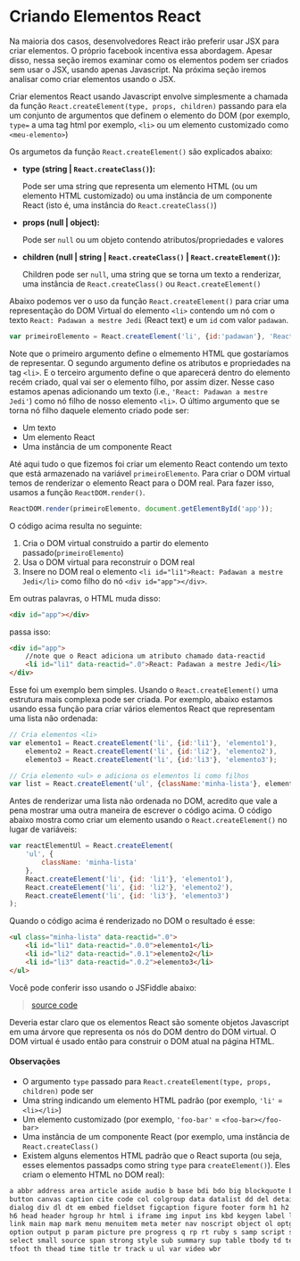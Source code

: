 # Criando Elementos React

Na maioria dos casos, desenvolvedores React irão preferir usar JSX para criar elementos. O próprio facebook incentiva essa abordagem. Apesar disso, nessa seção iremos examinar como os elementos podem ser criados sem usar o JSX, usando apenas Javascript. Na próxima seção iremos analisar como criar elementos usando o JSX.

Criar elementos React usando Javascript envolve simplesmente a chamada da função `React.createElement(type, props, children)` passando para ela um conjunto de argumentos que definem o elemento do DOM (por exemplo, `type=` a uma tag html por exemplo, `<li>` ou um elemento customizado como `<meu-elemento>`)

Os argumetos da função `React.createElement()` são explicados abaixo:

* <strong>type (string | `React.createClass()`):</strong>

  Pode ser uma string que representa um elemento HTML (ou um elemento HTML customizado) ou uma instância de um componente React (isto é, uma instância do `React.createClass()`)

* <strong>props (null | object):</strong>

  Pode ser `null` ou um objeto contendo atributos/propriedades e valores

* <strong>children (null | string | `React.createClass()` | `React.createElement()`):</strong>

  Children pode ser `null`, uma string que se torna um texto a renderizar, uma instância de `React.createClass()` ou `React.createElement()`

Abaixo podemos ver o uso da função `React.createElement()` para criar uma representação do DOM Virtual do elemento `<li>` contendo um nó com o texto `React: Padawan a mestre Jedi` (React text) e um `id` com valor `padawan`.

```js
var primeiroElemento = React.createElement('li', {id:'padawan'}, 'React: Padawan a mestre Jedi');
```

Note que o primeiro argumento define o elmemento HTML que gostaríamos de representar. O segundo argumento define os atributos e propriedades na tag `<li>`. E o terceiro argumento define o que aparecerá dentro do elemento recém criado, qual vai ser o elemento filho, por assim dizer. Nesse caso estamos apenas adicionando um texto  (i.e., `'React: Padawan a mestre Jedi'`) como nó filho de nosso elemento  `<li>`. O último argumento que se torna nó filho daquele elemento criado pode ser:

* Um texto
* Um elemento React
* Uma instância de um componente React

Até aqui tudo o que fizemos foi criar um elemento React contendo um texto que está armazenado na variável `primeiroElemento`. Para criar o DOM virtual temos de renderizar o elemento React para o DOM real. Para fazer isso, usamos a função `ReactDOM.render()`.

```js
ReactDOM.render(primeiroElemento, document.getElementById('app'));
```
O código acima resulta no seguinte:

1. Cria o DOM virtual construido a partir do elemento passado(`primeiroElemento`)
2. Usa o DOM virtual para reconstruir o DOM real
3. Insere no DOM real o elemento `<li id="li1">React: Padawan a mestre Jedi</li>` como filho do nó `<div id="app"></div>`.

Em outras palavras, o HTML muda disso:

```html
<div id="app"></div>
```

passa isso:

```html
<div id="app">
    //note que o React adiciona um atributo chamado data-reactid
    <li id="li1" data-reactid=".0">React: Padawan a mestre Jedi</li>
</div>
```

Esse foi um exemplo bem simples. Usando o `React.createElement()` uma estrutura mais complexa pode ser criada. Por exemplo, abaixo estamos usando essa função para criar vários elementos React que representam uma lista não ordenada:

```js
// Cria elementos <li>
var elemento1 = React.createElement('li', {id:'li1'}, 'elemento1'),
    elemento2 = React.createElement('li', {id:'li2'}, 'elemento2'),
    elemento3 = React.createElement('li', {id:'li3'}, 'elemento3');

// Cria elemento <ul> e adiciona os elementos li como filhos
var list = React.createElement('ul', {className:'minha-lista'}, elemento1, elemento2, elemento3);
```

Antes de renderizar uma lista não ordenada no DOM, acredito que vale a pena mostrar uma outra maneira de escrever o código acima. O código abaixo mostra como criar um elemento usando o `React.createElement()` no lugar de variáveis:

```js
var reactElementUl = React.createElement(
    'ul', {
        className: 'minha-lista'
    },
    React.createElement('li', {id: 'li1'}, 'elemento1'),
    React.createElement('li', {id: 'li2'}, 'elemento2'),
    React.createElement('li', {id: 'li3'}, 'elemento3')
);
```

Quando o código acima é renderizado no DOM o resultado é esse:

```html
<ul class="minha-lista" data-reactid=".0">
    <li id="li1" data-reactid=".0.0">elemento1</li>
    <li id="li2" data-reactid=".0.1">elemento2</li>
    <li id="li3" data-reactid=".0.2">elemento3</li>
</ul>
```

Você pode conferir isso usando o JSFiddle abaixo:

> [source code](https://jsfiddle.net/bLy9Lu47/#tabs=js,result,html,resources)

Deveria estar claro que os elementos React são somente objetos Javascript em uma árvore que representa os nós do DOM dentro do DOM virtual. O DOM virtual é usado então para construir o DOM atual na página HTML.


#### Observações

* O argumento `type` passado para `React.createElement(type, props, children)` pode ser
 * Uma string indicando um elemento HTML padrão (por exemplo, `'li'` = `<li></li>`)
 * Um elemento customizado (por exemplo, `'foo-bar'` = `<foo-bar></foo-bar>`
 * Uma instância de um componente React (por exemplo, uma instância de `React.createClass()`
* Existem alguns elementos HTML padrão que o React suporta (ou seja, esses elementos passadps como string `type` para `createElement()`). Eles criam o elemento HTML no DOM real):

```html
a abbr address area article aside audio b base bdi bdo big blockquote body br
button canvas caption cite code col colgroup data datalist dd del details dfn
dialog div dl dt em embed fieldset figcaption figure footer form h1 h2 h3 h4 h5
h6 head header hgroup hr html i iframe img input ins kbd keygen label legend li
link main map mark menu menuitem meta meter nav noscript object ol optgroup
option output p param picture pre progress q rp rt ruby s samp script section
select small source span strong style sub summary sup table tbody td textarea
tfoot th thead time title tr track u ul var video wbr
```

